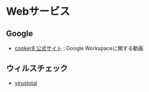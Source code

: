 # Webサービス

## Google
- [cooker8 公式サイト](https://sites.google.com/meijicooker.com/cooker8) : Google Workspaceに関する動画

## ウィルスチェック
- [virustotal](https://www.virustotal.com/gui/home/upload)

